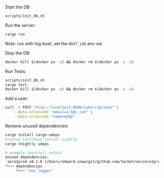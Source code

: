 Start the DB:

```bash
scripts/init_db.sh
```

Run the server:

```bash
cargo run
```

Note: run with log level, set the `RUST_LOG` env var

Stop the DB:

```bash
docker kill $(docker ps -q) && docker rm $(docker ps -a -q)
```

Run Tests:
```bash
scripts/init_db.sh
cargo test
docker kill $(docker ps -q) && docker rm $(docker ps -a -q)
```

Add a user:

```bash
curl -X POST "http://localhost:8000/subscriptions" \
    --data-urlencode "email=a.b@c.com" \
    --data-urlencode "name=eddy"
```


Remove unused dependencies:

```bash
cargo install cargo-udeps
#rustup toolchain install nightly
cargo +nightly udeps

# example (partial) output
unused dependencies:
`zero2prod v0.1.0 (/Users/edward.snow/git/github.com/techotron/zero2prod)`
└─── dependencies
     └─── "env_logger"
```
